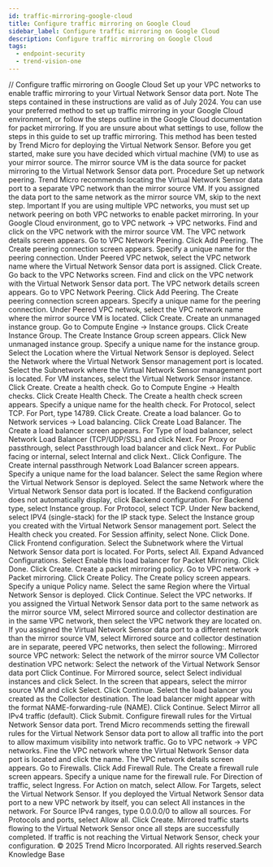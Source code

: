 ```yaml
---
id: traffic-mirroring-google-cloud
title: Configure traffic mirroring on Google Cloud
sidebar_label: Configure traffic mirroring on Google Cloud
description: Configure traffic mirroring on Google Cloud
tags:
  - endpoint-security
  - trend-vision-one
---
```


/*<![CDATA[*/ $('#title').html($('meta[name=map-description]').attr('content')); /*]]>*/ Configure traffic mirroring on Google Cloud Set up your VPC networks to enable traffic mirroring to your Virtual Network Sensor data port. Note The steps contained in these instructions are valid as of July 2024. You can use your preferred method to set up traffic mirroring in your Google Cloud environment, or follow the steps outline in the Google Cloud documentation for packet mirroring. If you are unsure about what settings to use, follow the steps in this guide to set up traffic mirroring. This method has been tested by Trend Micro for deploying the Virtual Network Sensor. Before you get started, make sure you have decided which virtual machine (VM) to use as your mirror source. The mirror source VM is the data source for packet mirroring to the Virtual Network Sensor data port. Procedure Set up network peering. Trend Micro recommends locating the Virtual Network Sensor data port to a separate VPC network than the mirror source VM. If you assigned the data port to the same network as the mirror source VM, skip to the next step. Important If you are using multiple VPC networks, you must set up network peering on both VPC networks to enable packet mirroring. In your Google Cloud environment, go to VPC network → VPC networks. Find and click on the VPC network with the mirror source VM. The VPC network details screen appears. Go to VPC Network Peering. Click Add Peering. The Create peering connection screen appears. Specify a unique name for the peering connection. Under Peered VPC netwok, select the VPC network name where the Virtual Network Sensor data port is assigned. Click Create. Go back to the VPC Networks screen. Find and click on the VPC network with the Virtual Network Sensor data port. The VPC network details screen appears. Go to VPC Network Peering. Click Add Peering. The Create peering connection screen appears. Specify a unique name for the peering connection. Under Peered VPC netwok, select the VPC network name where the mirror source VM is located. Click Create. Create an unmanaged instance group. Go to Compute Engine → Instance groups. Click Create Instance Group. The Create Instance Group screen appears. Click New unmanaged instance group. Specify a unique name for the instance group. Select the Location where the Virtual Network Sensor is deployed. Select the Network where the Virtual Network Sensor management port is located. Select the Subnetwork where the Virtual Network Sensor management port is located. For VM instances, select the Virtual Network Sensor instance. Click Create. Create a health check. Go to Compute Engine → Health checks. Click Create Health Check. The Create a health check screen appears. Specify a unique name for the health check. For Protocol, select TCP. For Port, type 14789. Click Create. Create a load balancer. Go to Network services → Load balancing. Click Create Load Balancer. The Create a load balancer screen appears. For Type of load balancer, select Network Load Balancer (TCP/UDP/SSL) and click Next. For Proxy or passthrough, select Passthrough load balancer and click Next.. For Public facing or internal, select Internal and click Next.. Click Configure. The Create internal passthrough Network Load Balancer screen appears. Specify a unique name for the load balancer. Select the same Region where the Virtual Network Sensor is deployed. Select the same Network where the Virtual Network Sensor data port is located. If the Backend configuration does not automatically display, click Backend configuration. For Backend type, select Instance group. For Protocol, select TCP. Under New backend, select IPV4 (single-stack) for the IP stack type. Select the Instance group you created with the Virtual Network Sensor management port. Select the Health check you created. For Session affinity, select None. Click Done. Click Frontend configuration. Select the Subnetwork where the Virtual Network Sensor data port is located. For Ports, select All. Expand Advanced Configurations. Select Enable this load balancer for Packet Mirroring. Click Done. Click Create. Create a packet mirroring policy. Go to VPC network → Packet mirroring. Click Create Policy. The Create policy screen appears. Specify a unique Policy name. Select the same Region where the Virtual Network Sensor is deployed. Click Continue. Select the VPC networks. If you assigned the Virtual Network Sensor data port to the same network as the mirror source VM, select Mirrored source and collector destination are in the same VPC network, then select the VPC network they are located on. If you assigned the Virtual Network Sensor data port to a different network than the mirror source VM, select Mirrored source and collector destination are in separate, peered VPC networks, then select the following:. Mirrored source VPC network: Select the network of the mirror source VM Collector destination VPC network: Select the network of the Virtual Network Sensor data port Click Continue. For Mirrored source, select Select individual instances and click Select. In the screen that appears, select the mirror source VM and click Select. Click Continue. Select the load balancer you created as the Collector destination. The load balancer might appear with the format NAME-forwarding-rule (NAME). Click Continue. Select Mirror all IPv4 traffic (default). Click Submit. Configure firewall rules for the Virtual Network Sensor data port. Trend Micro recommends setting the firewall rules for the Virtual Network Sensor data port to allow all traffic into the port to allow maximum visibility into network traffic. Go to VPC network → VPC networks. Fine the VPC network where the Virtual Network Sensor data port is located and click the name. The VPC network details screen appears. Go to Firewalls. Click Add Firewall Rule. The Create a firewall rule screen appears. Specify a unique name for the firewall rule. For Direction of traffic, select Ingress. For Action on match, select Allow. For Targets, select the Virtual Network Sensor. If you deployed the Virtual Network Sensor data port to a new VPC network by itself, you can select All instances in the network. For Source IPv4 ranges, type 0.0.0.0/0 to allow all sources. For Protocols and ports, select Allow all. Click Create. Mirrored traffic starts flowing to the Virtual Network Sensor once all steps are successfully completed. If traffic is not reaching the Virtual Network Sensor, check your configuration. © 2025 Trend Micro Incorporated. All rights reserved.Search Knowledge Base
